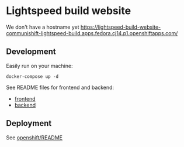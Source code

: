 # Lightspeed build website

We don't have a hostname yet
https://lightspeed-build-website-communishift-lightspeed-build.apps.fedora.cj14.p1.openshiftapps.com/


## Development

Easily run on your machine:

```
docker-compose up -d
```

See README files for frontend and backend:

- [frontend](frontend/README.md)
- [backend](backend/README.md)


## Deployment

See [openshift/README](openshift/README.md)

